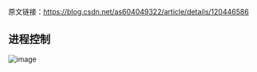 原文链接：https://blog.csdn.net/as604049322/article/details/120446586


## 进程控制
![image](https://github.com/user-attachments/assets/0e1a8968-e207-4183-b5bb-595eaac336c7)
